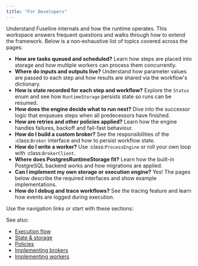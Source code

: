 ```yaml
---
title: "For Developers"
---
```


Understand Fuseline internals and how the runtime operates.
This workspace answers frequent questions and walks through how to
extend the framework.  Below is a non‑exhaustive list of topics
covered across the pages:

* **How are tasks queued and scheduled?**  Learn how steps are placed
  into storage and how multiple workers can process them concurrently.
* **Where do inputs and outputs live?**  Understand how parameter
  values are passed to each step and how results are shared via the
  workflow's dictionary.
* **How is state recorded for each step and workflow?**  Explore the
  `Status` enum and see how `RuntimeStorage` persists state so runs can
  be resumed.
* **How does the engine decide what to run next?**  Dive into the
  successor logic that enqueues steps when all predecessors have
  finished.
* **How are retries and other policies applied?**  Learn how the engine
  handles failures, backoff and fail-fast behaviour.
* **How do I build a custom broker?**  See the responsibilities of the
  :class:`Broker` interface and how to persist workflow state.
* **How do I write a worker?**  Use :class:`ProcessEngine` or roll your
  own loop with :class:`BrokerClient`.
* **Where does PostgresRuntimeStorage fit?**  Learn how the built-in
  PostgreSQL backend works and how migrations are applied.
* **Can I implement my own storage or execution engine?**  Yes!  The
  pages below describe the required interfaces and show example
  implementations.
* **How do I debug and trace workflows?**  See the tracing feature and
  learn how events are logged during execution.

Use the navigation links or start with these sections:

See also:

- [Execution flow](execution-flow.md)
- [State & storage](state-management.md)
- [Policies](policies.md)
- [Implementing brokers](brokers.md)
- [Implementing workers](workers.md)
